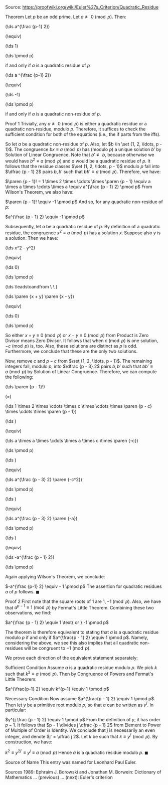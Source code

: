 # 

Source: https://proofwiki.org/wiki/Euler%27s_Criterion/Quadratic_Residue



Theorem
Let $p$ be an odd prime.
Let $a \not \equiv 0 \pmod p$.
Then:














\(\ds a^{\frac {p-1} 2}\)

\(\equiv\)







\(\ds 1\)

\(\ds \pmod p\)



if and only if $a$ is a quadratic residue of $p$














\(\ds a ^{\frac {p-1} 2}\)

\(\equiv\)







\(\ds -1\)

\(\ds \pmod p\)



if and only if $a$ is a quadratic non-residue of $p$.





Proof 1
Trivially, any $a \not \equiv 0 \pmod p$ is either a quadratic residue or a quadratic non-residue, modulo $p$.
Therefore, it suffices to check the sufficient condition for both of the equations (i.e., the if parts from the iffs).

So let $a$ be a quadratic non-residue of $p$.
Also, let $b \in \set {1, 2, \ldots, p - 1}$.
The congruence $b x \equiv a \pmod p$ has (modulo $p$) a unique solution $b'$ by Solution of Linear Congruence.
Note that $b' \not\equiv b$, because otherwise we would have $b^2 \equiv a \pmod p$ and $a$ would be a quadratic residue of $p$.
It follows that the residue classes $\set {1, 2, \ldots, p - 1}$ modulo $p$ fall into $\dfrac {p - 1} 2$ pairs $b, b'$ such that $b b' \equiv a \pmod p$.
Therefore, we have:

$\paren {p - 1}! = 1 \times 2 \times \cdots \times \paren {p - 1} \equiv a \times a \times \cdots \times a \equiv a^{\frac {p - 1} 2} \pmod p$
From Wilson's Theorem, we also have:

$\paren {p - 1}! \equiv -1 \pmod p$
And so, for any quadratic non-residue of $p$:

$a^{\frac {p - 1} 2} \equiv -1 \pmod p$

Subsequently, let $a$ be a quadratic residue of $p$.
By definition of a quadratic residue, the congruence $x^2 \equiv a \pmod p$ has a solution $x$.
Suppose also $y$ is a solution. Then we have:














\(\ds x^2 - y^2\)

\(\equiv\)







\(\ds 0\)

\(\ds \pmod p\)












\(\ds \leadstoandfrom \ \ \)





\(\ds \paren {x + y} \paren {x - y}\)

\(\equiv\)







\(\ds 0\)

\(\ds \pmod p\)








So either $x + y \equiv 0 \pmod p$ or $x - y \equiv 0 \pmod p$ from Product is Zero Divisor means Zero Divisor.
It follows that when $c \pmod p$ is one solution, $-c \pmod p$ is, too.
Also, these solutions are distinct as $p$ is odd.
Furthermore, we conclude that these are the only two solutions.

Now, remove $c$ and $p - c$ from $\set {1, 2, \ldots, p - 1}$.
The remaining integers fall, modulo $p$, into $\dfrac {p - 3} 2$ pairs $b, b'$ such that $b b' \equiv a \pmod p$ by Solution of Linear Congruence.
Therefore, we can compute the following:














\(\ds \paren {p - 1}!\)

\(=\)







\(\ds 1 \times 2 \times \cdots \times c \times \cdots \times \paren {p - c} \times \cdots \times \paren {p - 1}\)




















\(\ds \)

\(\equiv\)







\(\ds a \times a \times \cdots \times a \times c \times \paren {-c}\)

\(\ds \pmod p\)


















\(\ds \)

\(\equiv\)







\(\ds a^{\frac {p - 3} 2} \paren {-c^2}\)

\(\ds \pmod p\)


















\(\ds \)

\(\equiv\)







\(\ds a^{\frac {p - 3} 2} \paren {-a}\)

\(\ds \pmod p\)


















\(\ds \)

\(\equiv\)







\(\ds -a^{\frac {p - 1} 2}\)

\(\ds \pmod p\)








Again applying Wilson's Theorem, we conclude:

$-a^{\frac {p-1} 2} \equiv - 1 \pmod p$
The assertion for quadratic residues $a$ of $p$ follows.
$\blacksquare$


Proof 2
First note that the square roots of $1$ are $1, -1 \pmod p$.
Also, we have that $a^{p - 1} \equiv 1 \pmod p$ by Fermat's Little Theorem.
Combining these two observations, we find:

$a^{\frac {p - 1} 2} \equiv 1 \text{ or } -1 \pmod p$

The theorem is therefore equivalent to stating that $a$ is a quadratic residue modulo $p$ if and only if $a^{\frac{p - 1} 2} \equiv 1 \pmod p$.
Namely, considering the above, we see this also implies that all quadratic non-residues will be congruent to $-1 \pmod p$.

We prove each direction of the equivalent statement separately:


Sufficient Condition
Assume $a$ is a quadratic residue modulo $p$.
We pick $k$ such that $k^2 \equiv a \pmod p$.
Then by Congruence of Powers and Fermat's Little Theorem:

$a^{\frac{p-1} 2} \equiv k^{p-1} \equiv 1 \pmod p$


Necessary Condition
Now assume $a^{\frac{p - 1} 2} \equiv 1 \pmod p$.
Then let $y$ be a primitive root modulo $p$, so that $a$ can be written as $y^j$.
In particular:

$y^{j \frac {p - 1} 2} \equiv 1 \pmod p$
From the definition of $y$, it has order $p-1$.
It follows that $p - 1 \divides j \dfrac {p - 1} 2$ from Element to Power of Multiple of Order is Identity.
We conclude that $j$ is necessarily an even integer, and denote $j' = \dfrac j 2$.
Let $k$ be such that $k \equiv y^{j'} \pmod p$.
By construction, we have:

$k^2 \equiv y^{2 j'} \equiv y^j \equiv a \pmod p$
Hence $a$ is a quadratic residue modulo $p$.
$\blacksquare$


Source of Name
This entry was named for Leonhard Paul Euler.


Sources
1989: Ephraim J. Borowski and Jonathan M. Borwein: Dictionary of Mathematics ... (previous) ... (next): Euler's criterion




